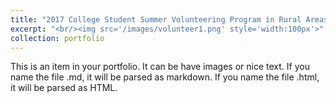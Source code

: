 ```yaml
---
title: "2017 College Student Summer Volunteering Program in Rural Areas"
excerpt: "<br/><img src='/images/volunteer1.png' style='width:100px'>"
collection: portfolio
---
```

This is an item in your portfolio. It can be have images or nice text. If you name the file .md, it will be parsed as markdown. If you name the file .html, it will be parsed as HTML. 

